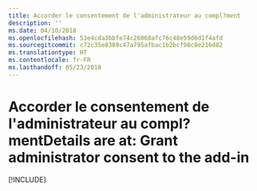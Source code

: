 ```yaml
---
title: Accorder le consentement de l'administrateur au compl?ment
description: ''
ms.date: 04/10/2018
ms.openlocfilehash: 53e4cda3bbfe74c26068afc76c48e59d6d1f4afd
ms.sourcegitcommit: c72c35e8389c47a795afbac1b2bcf98c8e216d82
ms.translationtype: HT
ms.contentlocale: fr-FR
ms.lasthandoff: 05/23/2018
---
```

# <a name="grant-administrator-consent-to-the-add-in"></a><span data-ttu-id="5b436-102">Accorder le consentement de l'administrateur au compl?ment</span><span class="sxs-lookup"><span data-stu-id="5b436-102">Details are at: Grant administrator consent to the add-in</span></span>

[!INCLUDE[](../includes/grant-admin-consent-to-an-add-in-include.md)]